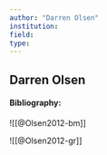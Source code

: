 ```yaml
---
author: "Darren Olsen"
institution:
field:
type:
---
```


## Darren Olsen
#### Bibliography:

![[@Olsen2012-bm]]

![[@Olsen2012-gr]]